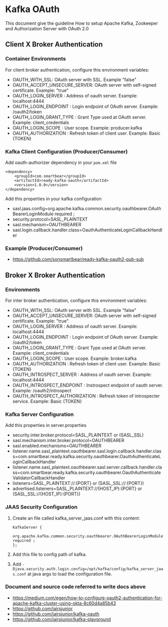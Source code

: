 # Kafka OAuth

This document give the guideline How to setup Apache Kafka, Zookeeper and Authorization Server with OAuth 2.0

## Client X Broker Authentication

### Container Environments
For client broker authentication, configure this environment variables:

- OAUTH_WITH_SSL: OAuth server with SSL. Example "false"
- OAUTH_ACCEPT_UNSECURE_SERVER: OAuth server with self-signed certificate. Example: "true"
- OAUTH_LOGIN_SERVER : Address of oauth server. Example: localhost:4444
- OAUTH_LOGIN_ENDPOINT : Login endpoint of OAuth server. Example: /oauth2/token
- OAUTH_LOGIN_GRANT_TYPE : Grant Type used at OAuth server. Example: client_credentials
- OAUTH_LOGIN_SCOPE : User scope. Example: producer.kafka
- OAUTH_AUTHORIZATION : Refresh token of client user. Example: Basic {TOKEN}

### Kafka Client Configuration (Producer/Consumer)

Add oauth-authorizer dependency in your `pom.xml` file

    <dependency>
        <groupId>com.smartbear</groupId>
        <artifactId>ready-kafka-oauth</artifactId>
        <version>1.0.0</version>
    </dependency>

Add this properties in your kafka configuration

- sasl.jaas.config=org.apache.kafka.common.security.oauthbearer.OAuthBearerLoginModule required ;
- security.protocol=SASL_PLAINTEXT
- sasl.mechanism=OAUTHBEARER
- sasl.login.callback.handler.class=OauthAuthenticateLoginCallbackHandler

### Example (Producer/Consumer)

- https://github.com/sonsmartbear/ready-kafka-oauth2-pub-sub

## Broker X Broker Authentication

### Environments
For inter broker authentication, configure this environment variables:

- OAUTH_WITH_SSL: OAuth server with SSL. Example "false"
- OAUTH_ACCEPT_UNSECURE_SERVER: OAuth server with self-signed certificate. Example: "true"
- OAUTH_LOGIN_SERVER : Address of oauth server. Example: localhost:4444
- OAUTH_LOGIN_ENDPOINT : Login endpoint of OAuth server. Example: /oauth2/token
- OAUTH_LOGIN_GRANT_TYPE : Grant Type used at OAuth server. Example: client_credentials
- OAUTH_LOGIN_SCOPE : User scope. Example: broker.kafka
- OAUTH_AUTHORIZATION : Refresh token of client user. Example: Basic {TOKEN}
- OAUTH_INTROSPECT_SERVER : Address of oauth server. Example: localhost:4444
- OAUTH_INTROSPECT_ENDPOINT : Instrospect endpoint of oauth server. Example: /oauth2/introspect
- OAUTH_INTROSPECT_AUTHORIZATION : Refresh token of introspecter service. Example: Basic {TOKEN}

### Kafka Server Configuration

Add this properties in server.properties

- security.inter.broker.protocol=SASL_PLAINTEXT or (SASL_SSL)
- sasl.mechanism.inter.broker.protocol=OAUTHBEARER
- sasl.enabled.mechanisms=OAUTHBEARER
- listener.name.sasl_plaintext.oauthbearer.sasl.login.callback.handler.class=com.smartbear.ready.kafka.security.oauthbearer.OauthAuthenticateLoginCallbackHandler
- listener.name.sasl_plaintext.oauthbearer.sasl.server.callback.handler.class=com.smartbear.ready.kafka.security.oauthbearer.OauthAuthenticateValidatorCallbackHandler
- listeners=SASL_PLAINTEXT://:{PORT} or (SASL_SSL://:{PORT})
- advertised.listeners=SASL_PLAINTEXT://{HOST_IP}:{PORT} or (SASL_SSL://{HOST_IP}:{PORT})

### JAAS Security Configuration

1. Create an file called kafka_server_jaas.conf with this content:

    ```
    KafkaServer {
        org.apache.kafka.common.security.oauthbearer.OAuthBearerLoginModule required ;
    };
    ```
2. Add this file to config path of kafka.

3. Add `-Djava.security.auth.login.config=/opt/kafka/config/kafka_server_jaas.conf` at java args to load the configuration file.
    
### Document and source code referred to write docs above
- https://medium.com/egen/how-to-configure-oauth2-authentication-for-apache-kafka-cluster-using-okta-8c60d4a85b43
- https://github.com/jairsjunior
- https://github.com/jairsjunior/kafka-oauth
- https://github.com/jairsjunior/kafka-playground
